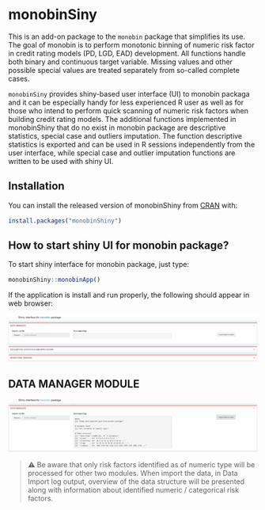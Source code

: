 # monobinSiny
This is an add-on package to the ```monobin``` package that simplifies its use. The goal of monobin is to perform monotonic binning of numeric risk factor in credit 
rating models (PD, LGD, EAD) development. All functions handle both binary and continuous target variable. Missing values and other possible special values are treated 
separately from so-called complete cases.

```monobinSiny``` provides shiny-based user interface (UI) to monobin packaga and it can be especially handy for less experienced R user as well as for those who intend to 
perform quick scanning of numeric risk factors when building credit rating models. The additional functions implemented in monobinShiny that do no exist in monobin package are
descriptive statistics, special case and outliers imputation. The function descriptive statistics is exported and can be used in R sessions independently from the user 
interface, while special case and outlier imputation functions are written to be used with shiny UI.



## Installation

You can install the released version of monobinShiny from [CRAN](https://CRAN.R-project.org) with:

``` r
install.packages("monobinShiny")
```

## How to start shiny UI for monobin package?

To start shiny interface for monobin package, just type:

``` r
monobinShiny::monobinApp()
```
If the application is install and run properly, the following should appear in web browser:

![plot](./pics/pic00.png)

## DATA MANAGER MODULE
![plot](./pics/pic01.png)

> :warning: Be aware that only risk factors identified as of numeric type will be processed for other two modules. When import the data, in Data Import log output, overview of the data structure will be presented along with information about identified numeric / categorical risk factors.
